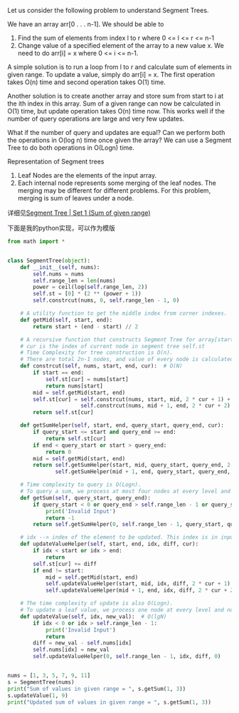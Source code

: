 Let us consider the following problem to understand Segment Trees.

We have an array arr[0 . . . n-1]. We should be able to
1. Find the sum of elements from index l to r where 0 <= l <= r <= n-1
2. Change value of a specified element of the array to a new value x. We need to do arr[i] = x where 0 <= i <= n-1.

A simple solution is to run a loop from l to r and calculate sum of elements in given range. To update a value, simply do arr[i] = x. 
The first operation takes O(n) time and second operation takes O(1) time.

Another solution is to create another array and store sum from start to i at the ith index in this array. 
Sum of a given range can now be calculated in O(1) time, but update operation takes O(n) time now. 
This works well if the number of query operations are large and very few updates.

What if the number of query and updates are equal? 
Can we perform both the operations in O(log n) time once given the array? 
We can use a Segment Tree to do both operations in O(Logn) time.

Representation of Segment trees
1. Leaf Nodes are the elements of the input array.
2. Each internal node represents some merging of the leaf nodes. 
The merging may be different for different problems. For this problem, merging is sum of leaves under a node.

详细见[Segment Tree | Set 1 (Sum of given range)](https://www.geeksforgeeks.org/segment-tree-set-1-sum-of-given-range/)


下面是我的python实现，可以作为模版

```python
from math import *


class SegmentTree(object):
    def __init__(self, nums):
        self.nums = nums
        self.range_len = len(nums)
        power = ceil(log(self.range_len, 2))
        self.st = [0] * (2 ** (power + 1))
        self.constrcut(nums, 0, self.range_len - 1, 0)

    # A utility function to get the middle index from corner indexes.
    def getMid(self, start, end):
        return start + (end - start) // 2

    # A recursive function that constructs Segment Tree for array[start..end].
    # cur is the index of current node in segment tree self.st
    # Time Complexity for tree construction is O(n).
    # There are total 2n-1 nodes, and value of every node is calculated only once in tree construction.
    def constrcut(self, nums, start, end, cur):  # O(N)
        if start == end:
            self.st[cur] = nums[start]
            return nums[start]
        mid = self.getMid(start, end)
        self.st[cur] = self.constrcut(nums, start, mid, 2 * cur + 1) + \
                       self.constrcut(nums, mid + 1, end, 2 * cur + 2)
        return self.st[cur]

    def getSumHelper(self, start, end, query_start, query_end, cur):
        if query_start <= start and query_end >= end:
            return self.st[cur]
        if end < query_start or start > query_end:
            return 0
        mid = self.getMid(start, end)
        return self.getSumHelper(start, mid, query_start, query_end, 2 * cur + 1) + \
               self.getSumHelper(mid + 1, end, query_start, query_end, 2 * cur + 2)

    # Time complexity to query is O(Logn).
    # To query a sum, we process at most four nodes at every level and number of levels is O(Logn).
    def getSum(self, query_start, query_end):
        if query_start < 0 or query_end > self.range_len - 1 or query_start > query_end:
            print('Invalid Input')
            return -1
        return self.getSumHelper(0, self.range_len - 1, query_start, query_end, 0)

    # idx --> index of the element to be updated. This index is in input nums.
    def updateValueHelper(self, start, end, idx, diff, cur):
        if idx < start or idx > end:
            return
        self.st[cur] += diff
        if end != start:
            mid = self.getMid(start, end)
            self.updateValueHelper(start, mid, idx, diff, 2 * cur + 1)
            self.updateValueHelper(mid + 1, end, idx, diff, 2 * cur + 2)

    # The time complexity of update is also O(Logn).
    # To update a leaf value, we process one node at every level and number of levels is O(Logn).
    def updateValue(self, idx, new_val):  # O(lgN)
        if idx < 0 or idx > self.range_len - 1:
            print('Invalid Input')
            return
        diff = new_val - self.nums[idx]
        self.nums[idx] = new_val
        self.updateValueHelper(0, self.range_len - 1, idx, diff, 0)


nums = [1, 3, 5, 7, 9, 11]
s = SegmentTree(nums)
print("Sum of values in given range = ", s.getSum(1, 3))
s.updateValue(1, 9)
print("Updated sum of values in given range = ", s.getSum(1, 3))

```
